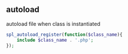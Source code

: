 ## autoload
autoload file when class is instantiated
```php
spl_autoload_register(function($class_name){
    include $class_name . '.php';     
});
```
